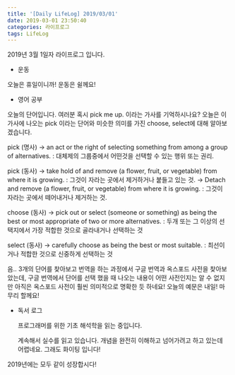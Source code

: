 ```yaml
---
title: '[Daily LifeLog] 2019/03/01'
date: 2019-03-01 23:50:40
categories: 라이프로그
tags: LifeLog
---
```


2019년 3월 1일자 라이프로그 입니다.

- 운동

오늘은 휴일이니까!
운동은 쉴께요!

- 영어 공부

오늘의 단어입니다.
여러분 혹시 pick me up. 이라는 가사를 기억하시나요?
오늘은 이 가사에 나오는 pick 이라는 단어와 미슷한 의미를 가진 choose, select에 대해 알아보겠습니다.

  pick (명사)
	→ an act or the right of selecting something from among a group of alternatives.
	: 대체제의 그룹중에서 어떤것을 선택할 수 있는 행위 또는 권리.

  pick (동사)
	→ take hold of and remove (a flower, fruit, or vegetable) from where it is growing.
	: 그것이 자라는 곳에서 제거하거나 붙들고 있는 것.
	→ Detach and remove (a flower, fruit, or vegetable) from where it is growing.
	: 그것이 자라는 곳에서 떼어내거나 제거하는 것. 

  choose (동사)
	→ pick out or select (someone or something) as being the best or most appropriate of two or more alternatives.
	: 두개 또는 그 이상의 선택지에서 가장 적합한 것으로 골라내거나 선택하는 것 

  select (동사)
	→ carefully choose as being the best or most suitable.
	: 최선이거나 적합한 것으로 신중하게 선택하는 것 

 음.. 3개의 단어를 찾아보고 번역을 하는 과정에서 구글 번역과 옥스포드 사전을 찾아보았는데, 
 구글 번역에서 단어를 선택 했을 때 나오는 내용이 어떤 사전인지는 알 수 없지만 아직은 옥스포드 사전이 
 훨씬 의미적으로 명확한 듯 하네요!
 오늘의 예문은 내일! 마무리 할께요!

- 독서 로그

	프로그래머를 위한 기초 해석학을 읽는 중입니다.

	계속해서 실수를 읽고 있습니다.
	개념을 완전히 이해하고 넘어가려고 하고 있는데 어렵네요. 그래도 화이팅 입니다!

2019년에는 모두 같이 성장합시다!
